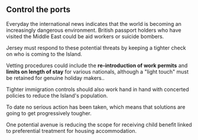 <h2 id="immigration">Control the ports</h2>

Everyday the international news indicates that the world is becoming an increasingly dangerous environment. British passport holders who have visited the Middle East could be aid workers or suicide bombers.

Jersey must respond to these potential threats by keeping a tighter check on who is coming to the Island.

Vetting procedures could include the **re-introduction of work permits** and **limits on length of stay** for various nationals, although a "light touch" must be retained for genuine holiday makers..

Tighter immigration controls should also work hand in hand with concerted policies to reduce the Island's population.

To date no serious action has been taken, which means that solutions are going to get progressively tougher.

One potential avenue is reducing the scope for receiving child benefit linked to preferential treatment for housing accommodation.